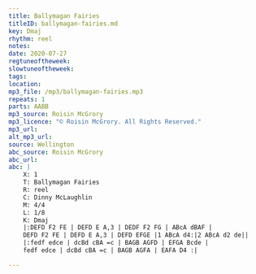 ```yaml
---
title: Ballymagan Fairies
titleID: ballymagan-fairies.md
key: Dmaj
rhythm: reel
notes: 
date: 2020-07-27
regtuneoftheweek: 
slowtuneoftheweek: 
tags: 
location: 
mp3_file: /mp3/ballymagan-fairies.mp3
repeats: 1
parts: AABB
mp3_source: Roisin McGrory
mp3_licence: "© Roisin McGrory. All Rights Reserved."
mp3_url: 
alt_mp3_url: 
source: Wellington
abc_source: Roisin McGrory
abc_url: 
abc: |
    X: 1
    T: Ballymagan Fairies
    R: reel
    C: Dinny McLaughlin
    M: 4/4
    L: 1/8
    K: Dmaj
    |:DEFD F2 FE | DEFD E A,3 | DEDF F2 FG | ABcA dBAF |
    DEFD F2 FE | DEFD E A,3 | DEFD EFGE |1 ABcA d4:|2 ABcA d2 de||
    |:fedf edce | dcBd cBA =c | BAGB AGFD | EFGA Bcde |
    fedf edce | dcBd cBA =c | BAGB AGFA | EAFA D4 :|

---
```

